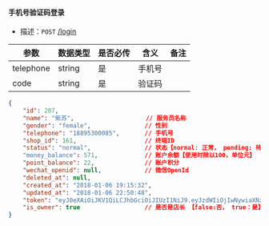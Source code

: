 #### 手机号验证码登录

- 描述：`POST`   [/login](http://app-dev.mikwine.com/api/login)

| 参数   | 数据类型   | 是否必传 | 含义   | 备注                        |
| ---- | ------ | ---- | ---- | ------------------------- |
| telephone | string | 是    | 手机号   |  |
| code | string | 是    | 验证码   |  |

```json
{
    "id": 207,
    "name": "紫苏",                    // 服务员名称
    "gender": "female",               // 性别
    "telephone": "18895300085",       // 手机号
    "shop_id": 161,                   // 终端ID
    "status": "normal",               // 状态【normal: 正常， pending: 待审核】
    "money_balance": 571,             // 账户余额【使用时除以100，单位元】
    "point_balance": 22,              // 账户积分
    "wechat_openid": null,            // 微信OpenId
    "deleted_at": null,
    "created_at": "2018-01-06 19:15:32",
    "updated_at": "2018-01-06 22:50:48",
    "token": "eyJ0eXAiOiJKV1QiLCJhbGciOiJIUzI1NiJ9.eyJzdWIiOjIwNywiaXNzIjoiaHR0cDpcL1wvbWlrLndvcmtcL2FwaVwvbG9naW4iLCJpYXQiOjE1MTU3MjY3NDUsImV4cCI6MTU0NzI2Mjc0NSwibmJmIjoxNTE1NzI2NzQ1LCJqdGkiOiJjMDkwYTRiODdmY2YxNmIzNWNiMDBkMTJhM2JmMzRmOSJ9.PMeIfzdG0J__jbozx6YYU1TrR-S3FUD5blrEfGQ5ZDo",
    "is_owner": true                  // 是否是店长 【false:否， true：是】
}
```
